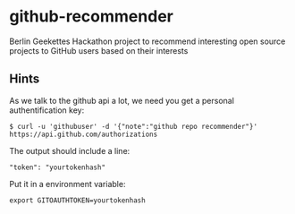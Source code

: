 github-recommender
==================

Berlin Geekettes Hackathon project to recommend interesting open source projects to GitHub users based on their interests

Hints
---------

As we talk to the github api a lot, we need you get a personal authentification key:

    $ curl -u 'githubuser' -d '{"note":"github repo recommender"}' https://api.github.com/authorizations

The output should include a line:

    "token": "yourtokenhash"

Put it in a environment variable:

    export GITOAUTHTOKEN=yourtokenhash
